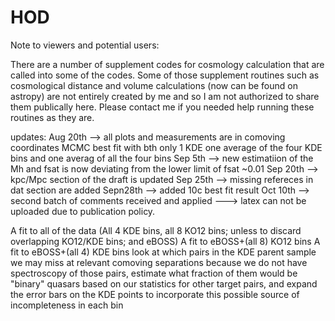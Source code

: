 # HOD
Note to viewers and potential users:

There are a number of supplement codes for cosmology calculation that are called into some of the codes. Some of those supplement routines such as cosmological distance and volume calculations (now can be found on astropy) are not entirely created by me and so I am not authorized to share them publically here. Please contact me if you needed help running these routines as they are.  


updates:
Aug 20th --> all plots and measurements are in comoving coordinates
MCMC best fit with bth only 1 KDE one average of the four KDE bins and one averag of all the four bins
Sep 5th --> new estimatiion of the Mh and fsat is now deviating from the lower limit of fsat ~0.01 
Sep 20th --> kpc/Mpc section of the draft is updated
Sep 25th --> missing refereces in dat section are added 
Sepn28th --> added 10c best fit result
Oct 10th --> second batch of comments received and applied ---> latex can not be uploaded due to publication policy.
  
A fit to all of the data (All 4 KDE bins, all 8 KO12 bins; unless to discard overlapping KO12/KDE bins; and eBOSS)
A fit to eBOSS+(all 8) KO12 bins
A fit to eBOSS+(all 4) KDE bins
look at which pairs in the KDE parent sample we may miss at relevant comoving separations because we do not have spectroscopy of those pairs, estimate what fraction of them would be "binary" quasars based on our statistics for other target pairs, and expand the error bars on the KDE points to incorporate this possible source of incompleteness in each bin
